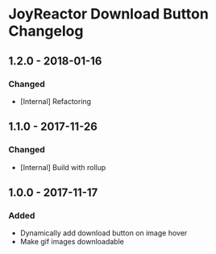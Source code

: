 # JoyReactor Download Button Changelog

<!--
### Added
### Changed
### Deprecated
### Removed
### Fixed
### Security
### BREAKING CHANGES
-->

## 1.2.0 - 2018-01-16

### Changed

- [Internal] Refactoring

## 1.1.0 - 2017-11-26

### Changed

- [Internal] Build with rollup

## 1.0.0 - 2017-11-17

### Added

- Dynamically add download button on image hover
- Make gif images downloadable
